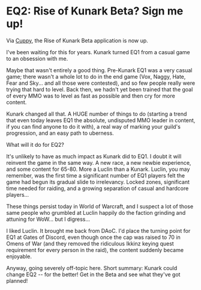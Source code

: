# EQ2: Rise of Kunark Beta? Sign me up!

Via [Cuppy](http://www.cuppycake.org/?p=244), the Rise of Kunark Beta application is now up.

I've been waiting for this for years. Kunark turned EQ1 from a casual game to an obsession with me.

Maybe that wasn't entirely a good thing. Pre-Kunark EQ1 was a very casual game; there wasn't a whole lot to do in the end game (Vox, Naggy, Hate, Fear and Sky... and all those were contested), and so few people really were trying that hard to level. Back then, we hadn't yet been trained that the goal of every MMO was to level as fast as possible and then cry for more content.

Kunark changed all that. A HUGE number of things to do (starting a trend that even today leaves EQ1 the absolute, undisputed MMO leader in content, if you can find anyone to do it with), a real way of marking your guild's progression, and an easy path to uberness.

What will it do for EQ2?

It's unlikely to have as much impact as Kunark did to EQ1. I doubt it will reinvent the game in the same way. A new race, a new newbie experience, and some content for 65-80. More a Luclin than a Kunark. Luclin, you may remember, was the first time a significant number of EQ1 players felt the game had begun its gradual slide to irrelevancy. Locked zones, significant time needed for raiding, and a growing separation of casual and hardcore players...

These things persist today in World of Warcraft, and I suspect a lot of those same people who grumbled at Luclin happily do the faction grinding and attuning for WoW... but I digress...

I liked Luclin. It brought me back from DAoC. I'd place the turning point for EQ1 at Gates of Discord, even though once the cap was raised to 70 in Omens of War (and they removed the ridiculous Ikkinz keying quest requirement for every person in the raid), the content suddenly became enjoyable.

Anyway, going severely off-topic here. Short summary: Kunark could change EQ2 -- for the better! Get in the Beta and see what they've got planned!
